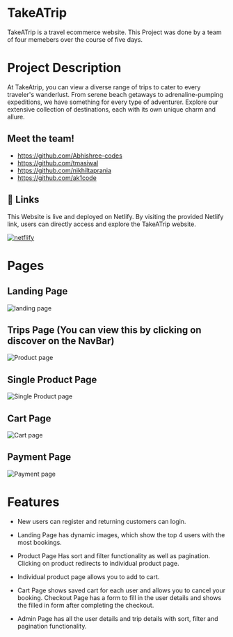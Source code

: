 
# TakeATrip
TakeATrip is a travel ecommerce website. This Project was done by a team of four memebers over the course of five days.

# Project Description

At TakeAtrip, you can view a diverse range of trips to cater to every traveler's wanderlust. From serene beach getaways to adrenaline-pumping expeditions, we have something for every type of adventurer. Explore our extensive collection of destinations, each with its own unique charm and allure.

## Meet the team!
- https://github.com/Abhishree-codes
- https://github.com/tmasiwal
- https://github.com/nikhiltaprania
- https://github.com/ak1code

## 🔗 Links

This Website is live and deployed on Netlify.
By visiting the provided Netlify link, users can directly access and explore the TakeATrip website.

[![netflify](https://img.shields.io/badge/netflify-blue?style=for-the-badge&logo=netflify&logoColor=white)](https://sunny-cucurucho-f788c1.netlify.app/)

# Pages

## Landing Page 

![landing page](https://res.cloudinary.com/dsixdct6o/image/upload/v1695677906/Screenshot_2023-09-26_at_03.04.20_vkwer4.png)

## Trips Page (You can view this by clicking on discover on the NavBar)

![Product page](https://res.cloudinary.com/dsixdct6o/image/upload/v1695677907/Screenshot_2023-09-26_at_03.05.04_juucpy.png)

## Single Product Page

![Single Product page](https://res.cloudinary.com/dsixdct6o/image/upload/v1695677907/Screenshot_2023-09-26_at_03.05.18_gve4y1.png)

## Cart Page

![Cart page](https://res.cloudinary.com/dsixdct6o/image/upload/v1695677907/Screenshot_2023-09-26_at_03.07.07_gvgx3h.png)

## Payment Page

![Payment page](https://res.cloudinary.com/dsixdct6o/image/upload/v1695677906/Screenshot_2023-09-26_at_03.07.27_z32amz.png)

# Features

- New users can register and returning customers can login.

- Landing Page has dynamic images, which show the top 4 users with the most bookings.

- Product Page Has sort and filter functionality as well as pagination. Clicking on product redirects to individual product page.
  
- Individual product page allows you to add to cart.

- Cart Page shows saved cart for each user and allows you to cancel your booking. Checkout Page has a form to fill in the user details and shows the filled in form after completing the checkout.

- Admin Page has all the user details and trip details with sort, filter and pagination functionality.




